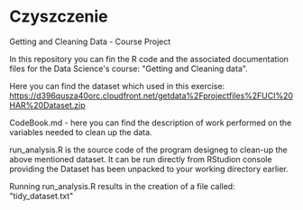 # Czyszczenie

Getting and Cleaning Data - Course Project


In this repository you can fin the R code and the associated documentation files for the Data Science's course:
"Getting and Cleaning data".

Here you can find the dataset which used in this exercise: 
https://d396qusza40orc.cloudfront.net/getdata%2Fprojectfiles%2FUCI%20HAR%20Dataset.zip 


CodeBook.md - here you can find the description of work performed on the variables needed to clean up the data.

run_analysis.R is the source code of the program designeg to clean-up the above mentioned dataset. 
It can be run directly from RStudion console providing the Dataset has been unpacked to your working directory earlier.

Running run_analysis.R  results in the creation of a file called: "tidy_dataset.txt"

